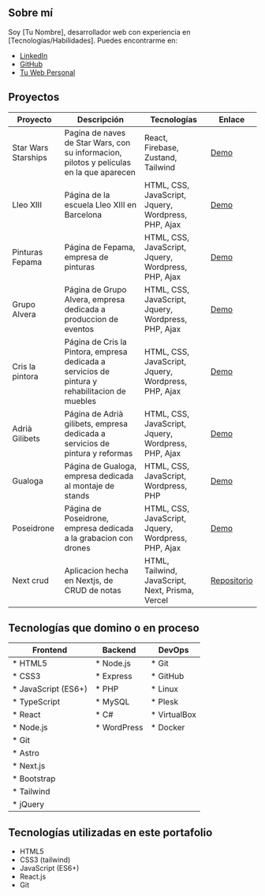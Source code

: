 ## Sobre mí

Soy [Tu Nombre], desarrollador web con experiencia en [Tecnologías/Habilidades]. Puedes encontrarme en:

* [LinkedIn](https://www.linkedin.com/in/jendevelopez)
* [GitHub](https://github.com/jenDevelopez)
* [Tu Web Personal](https://www.jendevelopez.es)

## Proyectos

| Proyecto | Descripción | Tecnologías | Enlace |
|---|---|---|---|
| Star Wars Starships | Pagina de naves de Star Wars, con su informacion, pilotos y películas en la que aparecen | React, Firebase, Zustand, Tailwind | [Demo](https://github.com/jenDevelopez/star-wars/) |
| Lleo XIII | Página de la escuela Lleo XIII en Barcelona | HTML, CSS, JavaScript, Jquery, Wordpress, PHP, Ajax | [Demo](https://lleoxiii.com/) |
| Pinturas Fepama | Página de Fepama, empresa de pinturas | HTML, CSS, JavaScript, Jquery, Wordpress, PHP, Ajax  | [Demo](https://pinturasfepama.es/) |
| Grupo Alvera | Página de Grupo Alvera, empresa dedicada a produccion de eventos | HTML, CSS, JavaScript, Jquery, Wordpress, PHP, Ajax  | [Demo](https://grupoalvera.com/) |
| Cris la pintora | Página de Cris la Pintora, empresa dedicada a servicios de pintura y rehabilitacion de muebles | HTML, CSS, JavaScript, Jquery, Wordpress, PHP, Ajax  | [Demo](https://crislapintora.com/) |
| Adrià Gilibets | Página de Adrià gilibets, empresa dedicada a servicios de pintura y reformas | HTML, CSS, JavaScript, Jquery, Wordpress, PHP, Ajax  | [Demo](https://adriagilibets.com/) |
| Gualoga | Página de Gualoga, empresa dedicada al montaje de stands | HTML, CSS, JavaScript, Wordpress, PHP  | [Demo](https://gualoga.com/) |
| Poseidrone | Página de Poseidrone, empresa dedicada a la grabacion con drones | HTML, CSS, JavaScript, Jquery, Wordpress, PHP, Ajax  | [Demo](https://pinturasfepama.es/) |
| Next crud | Aplicacion hecha en Nextjs, de CRUD de notas | HTML, Tailwind, JavaScript, Next, Prisma, Vercel  | [Repositorio](https://github.com/jenDevelopez/crud-nextjs-prisma) |



## Tecnologías que domino o en proceso

| Frontend          | Backend         | DevOps          |
|-------------------|-----------------|-----------------|
| * HTML5           | * Node.js       | * Git           |
| * CSS3            | * Express       | * GitHub        |
| * JavaScript (ES6+) | * PHP           | * Linux         |
| * TypeScript      | * MySQL         | * Plesk         |
| * React           | * C#            | * VirtualBox    |
| * Node.js         | * WordPress     | * Docker        |
| * Git             |                 |                 |
| * Astro           |                 |                 |
| * Next.js          |                 |                 |
| * Bootstrap       |                 |                 |
| * Tailwind        |                 |                 |
| * jQuery          |                 |                 |

## Tecnologías utilizadas en este portafolio

* HTML5
* CSS3 (tailwind)
* JavaScript (ES6+)
* React.js
* Git